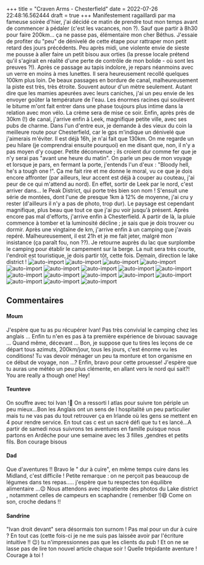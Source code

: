 +++
title = "Craven Arms - Chesterfield"
date = 2022-07-26 22:48:16.562444
draft = true
+++
Manifestement ragaillardi par ma fameuse soirée d'hier, j'ai décidé ce matin de prendre tout mon temps avant de commencer à pédaler (c'est les vacances, non ?). Sauf que partir à 8h30 pour faire 200km... ça ne passe pas, élémentaire mon cher Béthus. 
J'essaie de profiter du "peu" de dénivelé de cette étape pour rattraper mon petit retard des jours précédents.
Peu après midi, une violente envie de sieste me pousse à aller faire un petit bisou aux orties (la presse locale prétend qu'il s'agirait en réalité d'une perte de contrôle de mon bolide - où sont les preuves ?!). Après ce passage au tapis indolore, je repars néanmoins avec un verre en moins à mes lunettes. Il sera heureusement recollé quelques 100km plus loin. De beaux passages en bordure de canal, malheureusement la piste est très, très étroite. Souvent autour d'un mètre seulement. Autant dire que les mamies apeurées avec leurs caniches, j'ai un peu envie de les envoyer goûter la température de l'eau.
Les énormes racines qui soulèvent le bitume m'ont fait entrer dans une phase toujours plus intime dans la relation avec mon vélo. La crème sera de mise ce soir.
Enfin, après près de 30km (!) de canal, j'arrive enfin à Leek, magnifique petite ville, avec ses pubs de charme. Dans l'un d'entre eux, je demande à des vieux du coin la meilleure route pour Chesterfield, car le gps m'indique un dénivelé que j'aimerais m'éviter. Il est déjà 16h, je n'ai fait que 130km. On me regarde un peu hilare (je comprendrai ensuite pourquoi) en me disant que, non, il n'y a pas moyen d'y couper. Petite déconvenue ; ils croient dur comme fer que je n'y serai pas "avant une heure du matin".
On parle un peu de mon voyage et lorsque je pars, en fermant la porte, j'entends l'un d'eux : "Bloody hell, he's a tough one !". Ça me fait rire et me donne le moral, vu ce que je dois encore affronter (par ailleurs, leur accent est déjà à couper au couteau, j'ai peur de ce qui m'attend au nord).
En effet, sortir de Leek par le nord, c'est arriver dans... le Peak District, qui porte très bien son nom ! S'ensuit une série de montées, dont l'une de presque 1km à 12% de moyenne, j'ai cru y rester (d'ailleurs il n'y a pas de photo, trop dur).
Le paysage est cependant magnifique, plus beau que tout ce que j'ai pu voir jusqu'à présent. Après encore pas mal d'efforts, j'arrive enfin à Chesterfield. A partir de là, la pluie commence à tomber et la luminosité décline ; je sais que je dois trouver ou dormir.
Après une vingtaine de km, j'arrive enfin à un camping que j'avais repéré. Malheureusement, il est 21h et je me fait jeter, malgré mon insistance (ça paraît fou, non ??).
Je retourne auprès du lac que surplombe le camping pour établir le campement sur la berge. La nuit sera très courte, l'endroit est touristique, je dois partir tôt, cette fois.
Demain, direction le lake district ! ![auto-import](https://thumbsnap.com/i/a3vJ53GE.jpg)
![auto-import](https://thumbsnap.com/i/Cjts9A3v.jpg)
![auto-import](https://thumbsnap.com/i/bM8vYY3A.jpg)
![auto-import](https://thumbsnap.com/i/yEDK8iSK.jpg)
![auto-import](https://thumbsnap.com/i/vucpwdfB.jpg)
![auto-import](https://thumbsnap.com/i/X9d54F2V.jpg)
![auto-import](https://thumbsnap.com/i/f3es16Mf.jpg)
![auto-import](https://thumbsnap.com/i/ghi6tgMs.jpg)
![auto-import](https://thumbsnap.com/i/jLyrqi62.jpg)
![auto-import](https://thumbsnap.com/i/YDivkvT3.jpg)
![auto-import](https://thumbsnap.com/i/mxy7JjgD.jpg)
![auto-import](https://thumbsnap.com/i/JNbUfPK1.jpg)
![auto-import](https://thumbsnap.com/i/xzfX2m2P.jpg)
![auto-import](https://thumbsnap.com/i/cPgPFdbg.jpg)
![auto-import](https://thumbsnap.com/i/tDqNktdZ.jpg)
![auto-import](https://thumbsnap.com/i/Apusr6Nq.jpg)
![auto-import](https://thumbsnap.com/i/ns6Co6j6.jpg)
## Commentaires
#### Moum
J'espère que tu as pu récupérer Ivan! Pas très convivial le camping chez les anglais ... Enfin tu n'en es pas à ta première expérience de bivouac sauvage ... Quand même, décevant ... Bon, je suppose que tu tires les leçons de ce départ tous azimuts, 200km/jour, tous les jours, c'est énorme vu les conditions! Tu vas devoir ménager un peu ta monture et ton organisme en ce début de voyage, non ...? Enfin, bravo pour cette prouesse! J'espère que tu auras une météo un peu plus clémente, en allant vers le nord qui sait?!     
 You are really a though one! Hey!
#### Teunteve
On souffre avec toi Ivan !🤣 On a ressorti l atlas pour suivre ton périple un peu mieux...Bon les Anglais ont un sens de l hospitalité un peu particulier mais tu ne vas pas du tout retrouver ça en Irlande où  les gens se mettent en 4 pour rendre service. 
En tout cas c est un sacré défi que tu t es lancé...A partir de samedi  nous suivrons tes aventures en famille puisque nous partons en Ardèche pour une semaine avec les 3 filles ,gendres et petits fils.
Bon courage  bisous
#### Dad
Que d'aventures !!
Bravo le " dur à cuire", en même temps cuire dans les Midland, c'est difficile !
Petite remarque : on ne perçoit pas beaucoup de légumes dans tes repas..... j'espère que tu respectes ton équilibre alimentaire ...😉
Nous attendons avec impatiente des photos du Lake district , notamment celles de campeurs en scaphandre ( remenber !)😄
Come on son, croche dedans !!
#### Sandrine
"Ivan droit devant" sera désormais ton surnom ! Pas mal pour un dur à cuire ? En tout cas (cette fois-ci je ne me suis pas laissée avoir par l'écriture intuitive !! 😉) tu n'impressionnes pas que les clients du pub ! Et on ne se lasse pas de lire ton nouvel article chaque soir  ! Quelle trépidante aventure !
Courage à toi !
